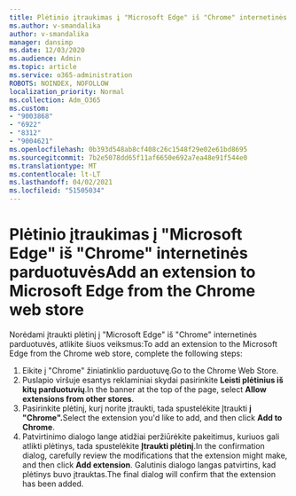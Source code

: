 ```yaml
---
title: Plėtinio įtraukimas į "Microsoft Edge" iš "Chrome" internetinės parduotuvės
ms.author: v-smandalika
author: v-smandalika
manager: dansimp
ms.date: 12/03/2020
ms.audience: Admin
ms.topic: article
ms.service: o365-administration
ROBOTS: NOINDEX, NOFOLLOW
localization_priority: Normal
ms.collection: Adm_O365
ms.custom:
- "9003868"
- "6922"
- "8312"
- "9004621"
ms.openlocfilehash: 0b393d548ab8cf408c26c1548f29e02e61bd8695
ms.sourcegitcommit: 7b2e5078dd65f11af6650e692a7ea48e91f544e0
ms.translationtype: MT
ms.contentlocale: lt-LT
ms.lasthandoff: 04/02/2021
ms.locfileid: "51505034"
---
```

# <a name="add-an-extension-to-microsoft-edge-from-the-chrome-web-store"></a><span data-ttu-id="128b9-102">Plėtinio įtraukimas į "Microsoft Edge" iš "Chrome" internetinės parduotuvės</span><span class="sxs-lookup"><span data-stu-id="128b9-102">Add an extension to Microsoft Edge from the Chrome web store</span></span>

<span data-ttu-id="128b9-103">Norėdami įtraukti plėtinį į "Microsoft Edge" iš "Chrome" internetinės parduotuvės, atlikite šiuos veiksmus:</span><span class="sxs-lookup"><span data-stu-id="128b9-103">To add an extension to the Microsoft Edge from the Chrome web store, complete the following steps:</span></span>

1. <span data-ttu-id="128b9-104">Eikite į "Chrome" žiniatinklio parduotuvę.</span><span class="sxs-lookup"><span data-stu-id="128b9-104">Go to the Chrome Web Store.</span></span>
2. <span data-ttu-id="128b9-105">Puslapio viršuje esantys reklaminiai skydai pasirinkite **Leisti plėtinius iš kitų parduotuvių**.</span><span class="sxs-lookup"><span data-stu-id="128b9-105">In the banner at the top of the page, select **Allow extensions from other stores**.</span></span>
3. <span data-ttu-id="128b9-106">Pasirinkite plėtinį, kurį norite įtraukti, tada spustelėkite Įtraukti **į "Chrome".**</span><span class="sxs-lookup"><span data-stu-id="128b9-106">Select the extension you'd like to add, and then click **Add to Chrome**.</span></span>
4. <span data-ttu-id="128b9-107">Patvirtinimo dialogo lange atidžiai peržiūrėkite pakeitimus, kuriuos gali atlikti plėtinys, tada spustelėkite **Įtraukti plėtinį**.</span><span class="sxs-lookup"><span data-stu-id="128b9-107">In the confirmation dialog, carefully review the modifications that the extension might make, and then click **Add extension**.</span></span>
<span data-ttu-id="128b9-108">Galutinis dialogo langas patvirtins, kad plėtinys buvo įtrauktas.</span><span class="sxs-lookup"><span data-stu-id="128b9-108">The final dialog will confirm that the extension has been added.</span></span>